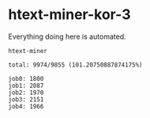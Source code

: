# htext-miner-kor-3

Everything doing here is automated.

```
htext-miner

total: 9974/9855 (101.20750887874175%)

job0: 1800
job1: 2087
job2: 1970
job3: 2151
job4: 1966
```